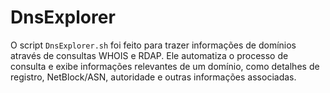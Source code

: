 # DnsExplorer
O script `DnsExplorer.sh` foi feito para trazer informações de domínios através de consultas WHOIS e RDAP. Ele automatiza o processo de consulta e exibe informações relevantes de um domínio, como detalhes de registro, NetBlock/ASN, autoridade e outras informações associadas.
